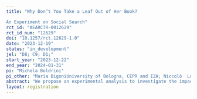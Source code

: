 ```yaml
---
title: "Why Don’t You Take a Leaf Out of Her Book?
An Experiment on Social Search"
rct_id: "AEARCTR-0012629"
rct_id_num: "12629"
doi: "10.1257/rct.12629-1.0"
date: "2023-12-19"
status: "in_development"
jel: "D8; C9; D1;"
start_year: "2023-12-22"
end_year: "2024-01-31"
pi: "Michela Boldrini"
pi_other: "Maria BigoniUniversity of Bologna, CEPR and IZA; Niccolò  LomysCSEF and Università degli Studi di Napoli Federico II; Emanuele TarantinoLuiss University, EIEF and CEPR"
abstract: "We propose an experimental analysis to investigate the impact of social learning on individuals’ acquisition of information before making a choice and how behavioral biases and the perceived reliability of the information source affect this process. "
layout: registration
---
```



